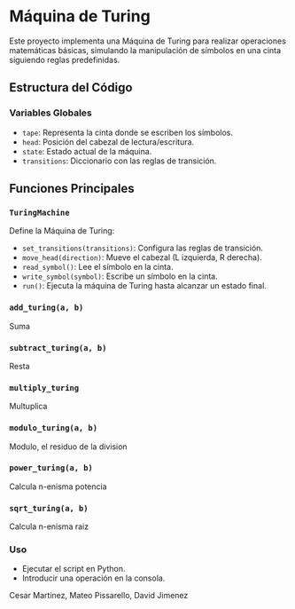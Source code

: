 
# Máquina de Turing

Este proyecto implementa una Máquina de Turing para realizar operaciones matemáticas básicas, simulando la manipulación de símbolos en una cinta siguiendo reglas predefinidas.

## Estructura del Código

### Variables Globales
- `tape`: Representa la cinta donde se escriben los símbolos.
- `head`: Posición del cabezal de lectura/escritura.
- `state`: Estado actual de la máquina.
- `transitions`: Diccionario con las reglas de transición.

## Funciones Principales

### `TuringMachine`
Define la Máquina de Turing:

- `set_transitions(transitions)`: Configura las reglas de transición.
- `move_head(direction)`: Mueve el cabezal (L izquierda, R derecha).
- `read_symbol()`: Lee el símbolo en la cinta.
- `write_symbol(symbol)`: Escribe un símbolo en la cinta.
- `run()`: Ejecuta la máquina de Turing hasta alcanzar un estado final.

### `add_turing(a, b)`
Suma

### `subtract_turing(a, b)`
Resta 

### `multiply_turing`
Multuplica

### `modulo_turing(a, b)`
Modulo, el residuo de la division

### `power_turing(a, b)`
Calcula n-enisma potencia

### `sqrt_turing(a, b)`
Calcula n-enisma raiz
### Uso
- Ejecutar el script en Python.
- Introducir una operación en la consola.


Cesar Martinez, Mateo Pissarello, David Jimenez
